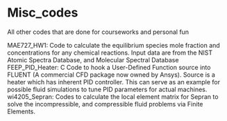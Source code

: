 Misc_codes
==========

All other codes that are done for courseworks and personal fun

MAE727_HW1: Code to calculate the equilibrium species mole fraction and concentrations for any chemical reactions. Input data are from the NIST Atomic Spectra Database, and Molecular Spectral Database
FEEP_PID_Heater: C Code to hook a User-Defined Function source into FLUENT (A commercial CFD package now owned by Ansys). Source is a heater which has inherent PID controller. This can serve as an example for possible fluid simulations to tune PID parameters for actual machines.
wi4205_Sepran: Codes to calculate the local element matrix for Sepran to solve the incompressible, and compressible fluid problems via Finite Elements.